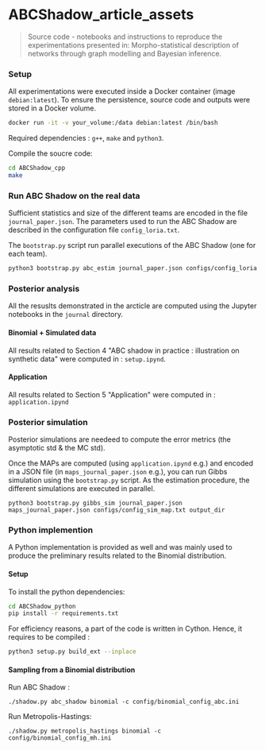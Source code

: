 # ABCShadow_article_assets
> Source code - notebooks and instructions to reproduce the experimentations presented in: Morpho-statistical description of networks through graph modelling and Bayesian inference.

### Setup

All experimentations were executed inside a Docker container (image `debian:latest`). To ensure the persistence, source code and outputs were stored in a Docker volume.

```bash
docker run -it -v your_volume:/data debian:latest /bin/bash
```

Required dependencies : `g++`, `make` and `python3`.

Compile the soucre code:
```bash
cd ABCShadow_cpp
make
```

### Run ABC Shadow on the real data

Sufficient statistics and size of the different teams are encoded in the file `journal_paper.json`. The parameters used to run the ABC Shadow are described in the configuration file `config_loria.txt`. 

The `bootstrap.py` script run parallel  executions of  the ABC Shadow (one for each team).


```bash
python3 bootstrap.py abc_estim journal_paper.json configs/config_loria.txt output_dir
```

### Posterior analysis

All the resuslts demonstrated in the arcticle are computed using the Jupyter notebooks in the `journal` directory.

#### Binomial + Simulated data

All results related to Section 4 "ABC shadow in practice : illustration on synthetic data" were computed in : `setup.ipynd`.

#### Application

All results related to Section 5 "Application" were computed in : `application.ipynd`

### Posterior simulation

Posterior simulations are needeed to compute the error metrics (the asymptotic std & the MC std).

Once the MAPs are computed (using `application.ipynd` e.g.) and encoded in a JSON file (in `maps_journal_paper.json` e.g.), you can run Gibbs simulation using the `bootstrap.py` script. As the estimation procedure, the different simulations are executed in parallel. 

```
python3 bootstrap.py gibbs_sim journal_paper.json maps_journal_paper.json configs/config_sim_map.txt output_dir
```

### Python implemention

A Python implementation is provided as well and was mainly used to produce the preliminary results related to the Binomial distribution.

#### Setup
To install the python dependencies:

```sh
cd ABCShadow_python
pip install -r requirements.txt
```

For efficiency reasons, a part of the code is written in Cython. Hence, it requires to be compiled :
```sh
python3 setup.py build_ext --inplace
```

#### Sampling from a Binomial distribution

Run ABC Shadow :

```
./shadow.py abc_shadow binomial -c config/binomial_config_abc.ini           
```

Run Metropolis-Hastings:

```
./shadow.py metropolis_hastings binomial -c config/binomial_config_mh.ini
```